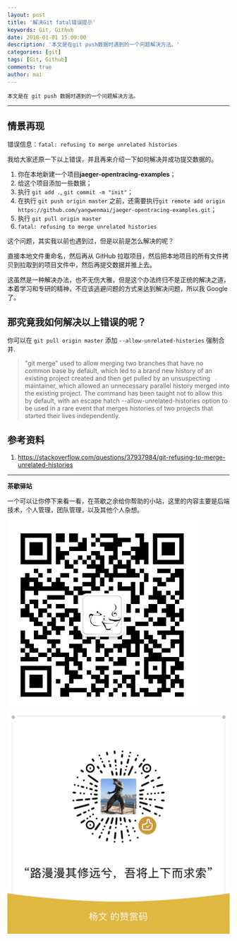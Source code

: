 ```yaml
---
layout: post
title: '解决Git fatal错误提示'
keywords: Git, Github
date: 2018-01-01 15:00:00
description: '本文是在git push数据时遇到的一个问题解决方法。'
categories: [git]
tags: [Git, Github]
comments: true
author: mai
---
```


    本文是在 git push 数据时遇到的一个问题解决方法。

----

## 情景再现 ##

错误信息：`fatal: refusing to merge unrelated histories`

我给大家还原一下以上错误，并且再来介绍一下如何解决并成功提交数据的。

1. 你在本地新建一个项目**jaeger-opentracing-examples**；
2. 给这个项目添加一些数据；
3. 执行 `git add .`, `git commit -m "init"`；
4. 在执行 `git push origin master` 之前，还需要执行`git remote add origin https://github.com/yangwenmai/jaeger-opentracing-examples.git`；
5. 执行 `git pull origin master`
6. `fatal: refusing to merge unrelated histories`

这个问题，其实我以前也遇到过，但是以前是怎么解决的呢？

直接本地文件重命名，然后再从 GitHub 拉取项目，然后把本地项目的所有文件拷贝到拉取到的项目文件中，然后再提交数据并推上去。

这虽然是一种解决办法，也不无伤大雅，但是这个办法终归不是正统的解决之道，本着学习和专研的精神，不应该逃避问题的方式来达到解决问题，所以我 Google 了。

<!--more-->

## 那究竟我如何解决以上错误的呢？ ##

你可以在 `git pull origin master` 添加 `--allow-unrelated-histories` 强制合并.

>"git merge" used to allow merging two branches that have no common base by default, which led to a brand new history of an existing project created and then get pulled by an unsuspecting maintainer, which allowed an unnecessary parallel history merged into the existing project. The command has been taught not to allow this by default, with an escape hatch --allow-unrelated-histories option to be used in a rare event that merges histories of two projects that started their lives independently.

## 参考资料 ##

1. https://stackoverflow.com/questions/37937984/git-refusing-to-merge-unrelated-histories

----

**茶歇驿站**

一个可以让你停下来看一看，在茶歇之余给你帮助的小站，这里的内容主要是后端技术，个人管理，团队管理，以及其他个人杂想。

![茶歇驿站二维码](https://raw.githubusercontent.com/yangwenmai/maiyang.me/master/blog/tech_tea.jpg)
![打赏](https://raw.githubusercontent.com/yangwenmai/maiyang.me/master/blog/money.jpg)
